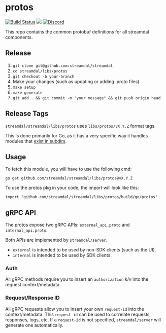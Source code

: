 # protos
[![Build Status](https://github.com/streamdal/streamdal/actions/workflows/libs-protos-release.yml/badge.svg)](https://github.com/streamdal/streamdal/actions/workflows/libs-protos-release.yml)
<a href="https://crates.io/crates/streamdal-protos/"><img src="https://img.shields.io/crates/v/streamdal-protos.svg"></a>
[![Discord](https://img.shields.io/badge/Community-Discord-4c57e8.svg)](https://discord.gg/streamdal)

This repo contains the common protobuf definitions for all streamdal components.

## Release

1. `git clone git@github.com:streamdal/streamdal`
2. `cd streamdal/libs/protos`
3. `git checkout -b your-branch`
4. Make your changes (such as updating or adding .proto files)
5. `make setup`
6. `make generate`
7. `git add . && git commit -m "your message" && git push origin head`

## Release Tags
`streamdal/streamdal/libs/protos` uses `libs/protos/vX.Y.Z` format tags.

This is done primarily for Go, as it has a very specific way it handles modules
that [exist in subdirs](https://go.dev/wiki/Modules#faqs--multi-module-repositories).

## Usage
To fetch this module, you will have to use the following cmd:

`go get github.com/streamdal/streamdal/libs/protos@vX.Y.Z`

To use the protos pkg in your code, the import will look like this:

`import "github.com/streamdal/streamdal/libs/protos/build/go/protos"`

## gRPC API
The protos expose two gRPC APIs: `external_api.proto` and `internal_api.proto`.

Both APIs are implemented by `streamdal/server`.

* `external` is intended to be used by non-SDK clients (such as the UI).
* `internal` is intended to be used by SDK clients.

### Auth
All gRPC methods require you to insert an `authorization` k/v into the request
context/metadata.

### Request/Response ID
All gRPC requests allow you to insert your own `request-id` into the 
context/metadata. This `request-id` can be used to correlate requests, 
responses, logs, etc. If a `request-id` is not specified, `streamdal/server` will
generate one automatically.

